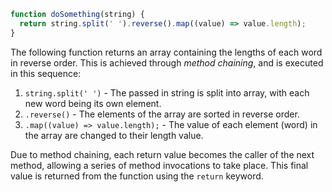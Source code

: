 ```js
function doSomething(string) {
  return string.split(' ').reverse().map((value) => value.length);
}
```

The following function returns an array containing the lengths of each word in reverse order. This is achieved through *method chaining*, and is executed in this sequence:

1. `string.split(' ')` - The passed in string is split into array, with each new word being its own element.
2. `.reverse()` - The elements of the array are sorted in reverse order.
3. `.map((value) => value.length);` - The value of each element (word) in the array are changed to their length value.

Due to method chaining, each return value becomes the caller of the next method, allowing a series of method invocations to take place. This final value is returned from the function using the `return` keyword.